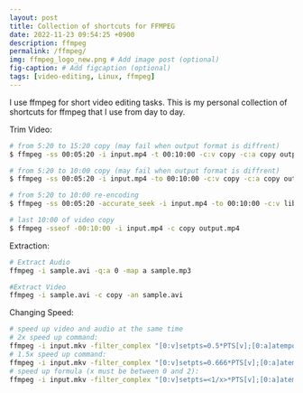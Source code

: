 ```yaml
---
layout: post
title: Collection of shortcuts for FFMPEG
date: 2022-11-23 09:54:25 +0900
description: ffmpeg
permalink: /ffmpeg/
img: ffmpeg_logo_new.png # Add image post (optional)
fig-caption: # Add figcaption (optional)
tags: [video-editing, Linux, ffmpeg]
---
```

I use ffmpeg for short video editing tasks. This is my personal collection of shortcuts for ffmpeg that I use from day to day.

Trim Video:
```bash
# from 5:20 to 15:20 copy (may fail when output format is diffrent)
$ ffmpeg -ss 00:05:20 -i input.mp4 -t 00:10:00 -c:v copy -c:a copy output.mp4

# from 5:20 to 10:00 copy (may fail when output format is diffrent)
$ ffmpeg -ss 00:05:20 -i input.mp4 -to 00:10:00 -c:v copy -c:a copy output.mp4

# from 5:20 to 10:00 re-encoding
$ ffmpeg -ss 00:05:20 -accurate_seek -i input.mp4 -to 00:10:00 -c:v libx264 -c:a aac output.mp4

# last 10:00 of video copy
$ ffmpeg -sseof -00:10:00 -i input.mp4 -c copy output.mp4

```

Extraction:
```bash
# Extract Audio
ffmpeg -i sample.avi -q:a 0 -map a sample.mp3

#Extract Video
ffmpeg -i sample.avi -c copy -an sample.avi


```

Changing Speed:
```bash
# speed up video and audio at the same time
# 2x speed up command:
ffmpeg -i input.mkv -filter_complex "[0:v]setpts=0.5*PTS[v];[0:a]atempo=2[a]" -map "[v]" -map "[a]" output.mkv
# 1.5x speed up command:
ffmpeg -i input.mkv -filter_complex "[0:v]setpts=0.666*PTS[v];[0:a]atempo=1.5[a]" -map "[v]" -map "[a]" output.mkv
# speed up formula (x must be between 0 and 2):
ffmpeg -i input.mkv -filter_complex "[0:v]setpts=<1/x>*PTS[v];[0:a]atempo=<x>[a]" -map "[v]" -map "[a]" output.mkv

```

